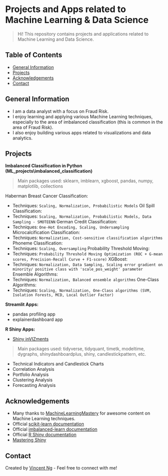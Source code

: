# Projects and Apps related to Machine Learning & Data Science
> Hi! This repository contains projects and applications related to Machine Learning and Data Science.

## Table of Contents
* [General Information](#general-information)
* [Projects](#projects)
* [Acknowledgements](#acknowledgements)
* [Contact](#contact)

## General Information
- I am a data analyst with a focus on Fraud Risk.
- I enjoy learning and applying various Machine Learning techniques, especially to the area of imbalanced classification (this is common in the area of Fraud Risk).
- I also enjoy building various apps related to visualizations and data analytics.

## Projects
**Imbalanced Classification in Python (ML_projects\imbalanced_classification)**
> Main packages used: sklearn, imblearn, xgboost, pandas, numpy, matplotlib, collections

Haberman Breast Cancer Classification:
- Techniques: `Scaling, Normalization, Probabilistic Models`
Oil Spill Classification:
- Techniques: `Scaling, Normalization, Probabilistic Models, Data Sampling - SMOTEENN`
German Credit Classification:
- Techniques: `One-Hot Encoding, Scaling, Undersampling`
Microcalcification Classification:
- Techniques: `Normalization, Cost-sensitive classification algorithms`
Phoneme Classification:
- Techniques: `Scaling, Oversampling`
Probability Threshold Moving:
- Techniques: `Probability Threshold Moving Optimization (ROC + G-mean scores, Precision-Recall Curve + F1-score)`
XGBoost:
- Techniques: `Normalization, Data Sampling, Scaling error gradient on minority/ positive class with 'scale_pos_weight' parameter`
Ensemble Algorithms:
- Techniques: `Normalization, Balanced ensemble algorithms`
One-Class Algorithms:
- Techniques: `Scaling, Normalization, One-Class algorithms (SVM, Isolation Forests, MCD, Local Outlier Factor)`

**Streamlit Apps:**
- pandas profiling app
- explainerdashboard app

**R Shiny Apps:**
* [Shiny inVIZments](https://vincentngwk.shinyapps.io/shinyinVIZments/)
> Main packages used: tidyverse, tidyquant, timetk, modeltime, dygraphs, shinydashboardplus, shiny, candlestickpattern, etc.
- Technical Indicators and Candlestick Charts
- Correlation Analysis
- Portfolio Analysis
- Clustering Analysis
- Forecasting Analysis

## Acknowledgements
- Many thanks to [MachineLearningMastery](https://machinelearningmastery.com/blog/) for awesome content on Machine Learning techniques.
- Official [scikit-learn documentation](https://scikit-learn.org/stable/)
- Official [imbalanced-learn documentation](https://imbalanced-learn.org/stable/index.html)
- Official [R Shiny documentation](https://shiny.rstudio.com/)
- [Mastering Shiny](https://mastering-shiny.org/)

## Contact
Created by [Vincent Ng](https://www.linkedin.com/in/ngweekiensg/) - Feel free to connect with me!